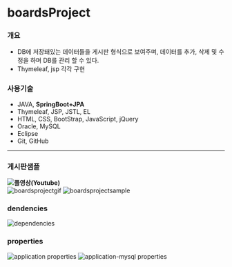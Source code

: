 # boardsProject

### 개요
* DB에 저장돼있는 데이터들을 게시판 형식으로 보여주며, 데이터를 추가, 삭제 및 수정을 하며 DB를 관리 할 수 있다.
* Thymeleaf, jsp 각각 구현

### 사용기술
* JAVA, **SpringBoot+JPA**
* Thymeleaf, JSP, JSTL, EL
* HTML, CSS, BootStrap, JavaScript, jQuery
* Oracle, MySQL
* Eclipse
* Git, GitHub

<hr>

### 게시판샘플
**![풀영상(Youtube)](https://www.youtube.com/watch?v=zmVx4i8WdY8)**
<br>
![boardsprojectgif](https://j.gifs.com/0VEN3K.gif)
![boardsprojectsample](https://user-images.githubusercontent.com/35649392/35327060-e12ce3ba-013b-11e8-8a8a-a4cfc6e97ceb.jpg)


### dendencies
![dependencies](https://user-images.githubusercontent.com/35649392/35325429-16f3de5e-0137-11e8-9b9c-342041bf4fb1.jpg)

### properties
![application properties](https://user-images.githubusercontent.com/35649392/35325436-1c33839c-0137-11e8-97ed-596900737784.jpg)
![application-mysql properties](https://user-images.githubusercontent.com/35649392/35325446-202b7680-0137-11e8-9976-e2ea599d1546.jpg)
